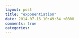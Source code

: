 ```yaml
---
layout: post
title: "exponentiation"
date: 2014-07-16 10:49:34 +0800
comments: true
categories: 
---
```

